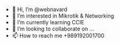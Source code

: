 - 👋 Hi, I’m @webnavard
- 👀 I’m interested in Mikrotik & Networking
- 🌱 I’m currently learning CCIE
- 💞️ I’m looking to collaborate on ...
- 📫 How to reach me +989192001700

<!---
webnavard/webnavard is a ✨ special ✨ repository because its `README.md` (this file) appears on your GitHub profile.
You can click the Preview link to take a look at your changes.
--->
